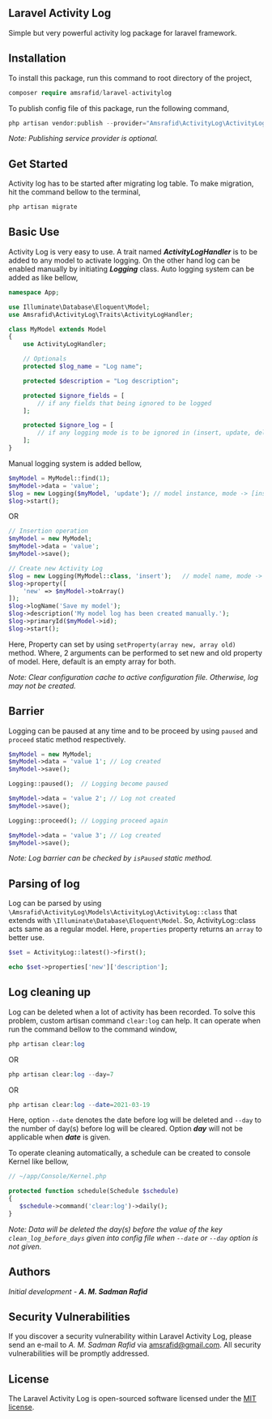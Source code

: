 ## Laravel Activity Log

Simple but very powerful activity log package for laravel framework.

## Installation

To install this package, run this command to root directory of the project,

~~~php
composer require amsrafid/laravel-activitylog
~~~

To publish config file of this package, run the following command,

~~~php
php artisan vendor:publish --provider="Amsrafid\ActivityLog\ActivityLogServiceProvider"
~~~

_Note: Publishing service provider is optional._

## Get Started

Activity log has to be started after migrating log table. To make migration, hit the command bellow to the terminal,

~~~php
php artisan migrate
~~~

## Basic Use

Activity Log is very easy to use. A trait named **_ActivityLogHandler_** is to be added to any model to activate logging. On the other hand log can be enabled manually by initiating **_Logging_** class. Auto logging system can be added as like bellow,

~~~php
namespace App;

use Illuminate\Database\Eloquent\Model;
use Amsrafid\ActivityLog\Traits\ActivityLogHandler;

class MyModel extends Model
{
    use ActivityLogHandler;

    // Optionals
    protected $log_name = "Log name";

    protected $description = "Log description";

    protected $ignore_fields = [
        // if any fields that being ignored to be logged
    ];

    protected $ignore_log = [
        // if any logging mode is to be ignored in (insert, update, delete, forceDelete)
    ];
}
~~~

Manual logging system is added bellow,

~~~php
$myModel = MyModel::find(1);
$myModel->data = 'value';
$log = new Logging($myModel, 'update'); // model instance, mode -> [insert, update, delete, forceDelete]
$log->start();
~~~
OR
~~~php
// Insertion operation
$myModel = new MyModel;
$myModel->data = 'value';
$myModel->save();

// Create new Activity Log
$log = new Logging(MyModel::class, 'insert');   // model name, mode -> [insert, update, delete, forceDelete]
$log->property([
    'new' => $myModel->toArray()
]);
$log->logName('Save my model');
$log->description('My model log has been created manually.');
$log->primaryId($myModel->id);
$log->start();
~~~

Here, Property can set by using `setProperty(array new, array old)` method. Where, 2 arguments can be performed to set new and old property of model. Here, default is an empty array for both.

_Note: Clear configuration cache to active configuration file. Otherwise, log may not be created._

## Barrier

Logging can be paused at any time and to be proceed by using `paused` and `proceed` static method respectively.

~~~php
$myModel = new MyModel;
$myModel->data = 'value 1'; // Log created
$myModel->save();

Logging::paused();  // Logging become paused

$myModel->data = 'value 2'; // Log not created
$myModel->save();

Logging::proceed(); // Logging proceed again

$myModel->data = 'value 3'; // Log created
$myModel->save();
~~~

_Note: Log barrier can be checked by `isPaused` static method._

## Parsing of log

Log can be parsed by using `\Amsrafid\ActivityLog\Models\ActivityLog\ActivityLog::class` that extends with `\Illuminate\Database\Eloquent\Model`. So, ActivityLog::class acts same as a regular model. Here, `properties` property returns an `array` to better use.

~~~php
$set = ActivityLog::latest()->first();

echo $set->properties['new']['description'];
~~~

## Log cleaning up

Log can be deleted when a lot of activity has been recorded. To solve this problem, custom artisan command `clear:log` can help. It can operate when run the command bellow to the command window,

~~~php
php artisan clear:log
~~~
OR
~~~php
php artisan clear:log --day=7
~~~
OR
~~~php
php artisan clear:log --date=2021-03-19
~~~

Here, option `--date` denotes the date before log will be deleted and `--day` to the number of day(s) before log will be cleared. Option _**day**_ will not be applicable when _**date**_ is given.

To operate cleaning automatically, a schedule can be created to console Kernel like bellow,

~~~php
// ~/app/Console/Kernel.php

protected function schedule(Schedule $schedule)
{
   $schedule->command('clear:log')->daily();
}
~~~

*Note: Data will be deleted the day(s) before the value of the key `clean_log_before_days` given into config file when `--date` or `--day` option is not given.*

## Authors

_Initial development_ - **_A. M. Sadman Rafid_**

## Security Vulnerabilities

If you discover a security vulnerability within Laravel Activity Log, please send an e-mail to _A. M. Sadman Rafid_ via [amsrafid@gmail.com](mailto:amsrafid@gmail.com). All security vulnerabilities will be promptly addressed.

## License

The Laravel Activity Log is open-sourced software licensed under the [MIT license](https://opensource.org/licenses/MIT).
